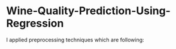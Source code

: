 # Wine-Quality-Prediction-Using-Regression

I applied
preprocessing techniques which are following:
